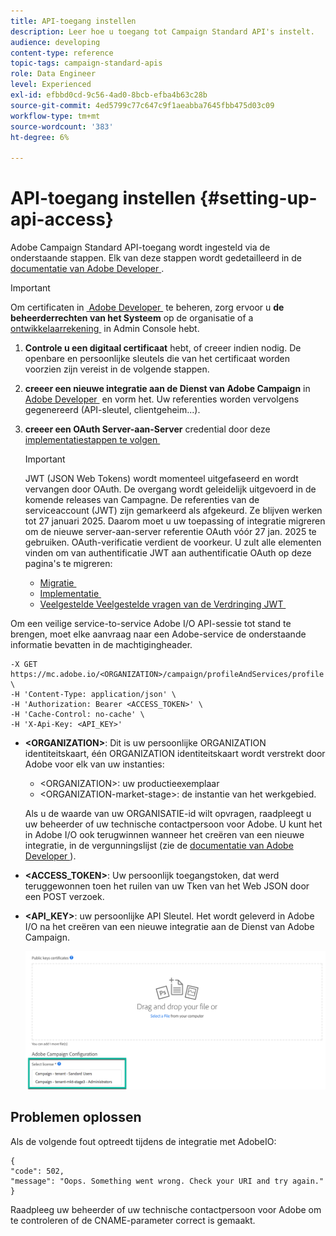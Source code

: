 ```yaml
---
title: API-toegang instellen
description: Leer hoe u toegang tot Campaign Standard API's instelt.
audience: developing
content-type: reference
topic-tags: campaign-standard-apis
role: Data Engineer
level: Experienced
exl-id: efbbd0cd-9c56-4ad0-8bcb-efba4b63c28b
source-git-commit: 4ed5799c77c647c9f1aeabba7645fbb475d03c09
workflow-type: tm+mt
source-wordcount: '383'
ht-degree: 6%

---
```


# API-toegang instellen {#setting-up-api-access}

Adobe Campaign Standard API-toegang wordt ingesteld via de onderstaande stappen. Elk van deze stappen wordt gedetailleerd in de [&#x200B; documentatie van Adobe Developer &#x200B;](https://developer.adobe.com/developer-console/docs/guides/#!AdobeDocs/adobeio-auth/master/AuthenticationOverview/ServiceAccountIntegration.md).

>[!IMPORTANT]
>
>Om certificaten in [&#x200B; Adobe Developer &#x200B;](https://developer.adobe.com/) te beheren, zorg ervoor u **de beheerderrechten van het Systeem** op de organisatie of a [&#x200B; ontwikkelaarrekening &#x200B;](https://helpx.adobe.com/nl/enterprise/using/manage-developers.html) in Admin Console hebt.

1. **Controle u een digitaal certificaat** hebt, of creeer indien nodig. De openbare en persoonlijke sleutels die van het certificaat worden voorzien zijn vereist in de volgende stappen.
1. **creeer een nieuwe integratie aan de Dienst van Adobe Campaign** in [&#x200B; Adobe Developer &#x200B;](https://developer.adobe.com/) en vorm het. Uw referenties worden vervolgens gegenereerd (API-sleutel, clientgeheim...).
1. **creeer een OAuth Server-aan-Server** credential door deze [&#x200B; implementatiestappen te volgen &#x200B;](https://developer.adobe.com/developer-console/docs/guides/authentication/ServerToServerAuthentication/implementation/)

   >[!IMPORTANT]
   >
   >JWT (JSON Web Tokens) wordt momenteel uitgefaseerd en wordt vervangen door OAuth. De overgang wordt geleidelijk uitgevoerd in de komende releases van Campagne. De referenties van de serviceaccount (JWT) zijn gemarkeerd als afgekeurd. Ze blijven werken tot 27 januari 2025. Daarom moet u uw toepassing of integratie migreren om de nieuwe server-aan-server referentie OAuth vóór 27 jan. 2025 te gebruiken. OAuth-verificatie verdient de voorkeur. U zult alle elementen vinden om van authentificatie JWT aan authentificatie OAuth op deze pagina&#39;s te migreren:
   >* [&#x200B; Migratie &#x200B;](https://developer.adobe.com/developer-console/docs/guides/authentication/ServerToServerAuthentication/migration/)
   >* [&#x200B; Implementatie &#x200B;](https://developer.adobe.com/developer-console/docs/guides/authentication/ServerToServerAuthentication/implementation/)
   >* [&#x200B; Veelgestelde Veelgestelde vragen van de Verdringing JWT &#x200B;](https://developer.adobe.com/developer-console/docs/guides/authentication/ServerToServerAuthentication/faqs/)

Om een veilige service-to-service Adobe I/O API-sessie tot stand te brengen, moet elke aanvraag naar een Adobe-service de onderstaande informatie bevatten in de machtigingheader.

```
-X GET https://mc.adobe.io/<ORGANIZATION>/campaign/profileAndServices/profile \
-H 'Content-Type: application/json' \
-H 'Authorization: Bearer <ACCESS_TOKEN>' \
-H 'Cache-Control: no-cache' \
-H 'X-Api-Key: <API_KEY>'
```

* **&lt;ORGANIZATION>**: Dit is uw persoonlijke ORGANIZATION identiteitskaart, één ORGANIZATION identiteitskaart wordt verstrekt door Adobe voor elk van uw instanties:

   * &lt;ORGANIZATION>: uw productieexemplaar
   * &lt;ORGANIZATION-market-stage>: de instantie van het werkgebied.

  Als u de waarde van uw ORGANISATIE-id wilt opvragen, raadpleegt u uw beheerder of uw technische contactpersoon voor Adobe. U kunt het in Adobe I/O ook terugwinnen wanneer het creëren van een nieuwe integratie, in de vergunningslijst (zie de <a href="https://developer.adobe.com/developer-console/docs/guides/authentication/"> documentatie van Adobe Developer </a>).

* **&lt;ACCESS_TOKEN>**: Uw persoonlijk toegangstoken, dat werd teruggewonnen toen het ruilen van uw Tken van het Web JSON door een POST verzoek.

* **&lt;API_KEY>**: uw persoonlijke API Sleutel. Het wordt geleverd in Adobe I/O na het creëren van een nieuwe integratie aan de Dienst van Adobe Campaign.

  ![&#x200B; alt tekst &#x200B;](assets/tenant.png)

## Problemen oplossen

Als de volgende fout optreedt tijdens de integratie met AdobeIO:

```
{ 
"code": 502, 
"message": "Oops. Something went wrong. Check your URI and try again." 
}
```


Raadpleeg uw beheerder of uw technische contactpersoon voor Adobe om te controleren of de CNAME-parameter correct is gemaakt.
